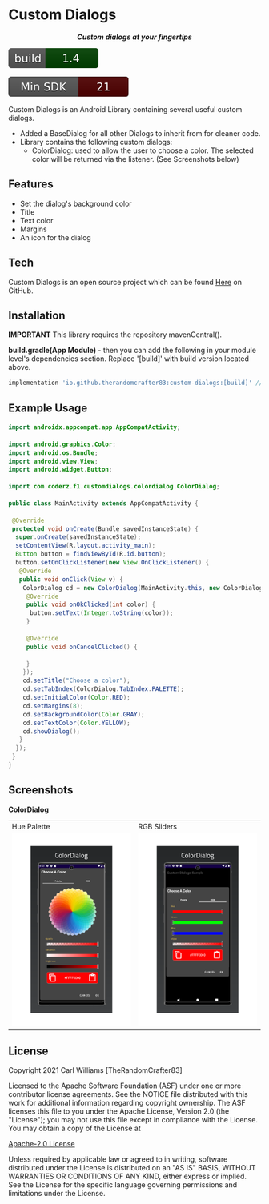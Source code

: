 # Custom Dialogs
<p align=center> <b><i>Custom dialogs at your fingertips</i></b> </p>

[![Build Status](readme_images/build.svg)](https://github.com/TheRandomCrafter83/CustomDialogs) 

![minversion](readme_images/min_sdk.svg) 

Custom Dialogs is an Android Library containing several useful custom dialogs.
- Added a BaseDialog for all other Dialogs to inherit from for cleaner code.
- Library contains the following custom dialogs:
    - ColorDialog: used to allow the user to choose a color. The selected color will be returned via the listener. (See Screenshots below)


## Features

- Set the dialog's background color
- Title
- Text color
- Margins
- An icon for the dialog

## Tech

Custom Dialogs is an open source project which can be found [Here](https://github.com/TheRandomCrafter83/CustomDialogs)
on GitHub.

## Installation
**IMPORTANT** This library requires the repository mavenCentral().

**build.gradle(App Module)** - then you can add the following in your module level's dependencies section. Replace '[build]' with build version located above.

```gradle
implementation 'io.github.therandomcrafter83:custom-dialogs:[build]' //<--add this implementation to the dependencies section
```

## Example Usage

```java
import androidx.appcompat.app.AppCompatActivity;

import android.graphics.Color;
import android.os.Bundle;
import android.view.View;
import android.widget.Button;

import com.coderz.f1.customdialogs.colordialog.ColorDialog;

public class MainActivity extends AppCompatActivity {

 @Override
 protected void onCreate(Bundle savedInstanceState) {
  super.onCreate(savedInstanceState);
  setContentView(R.layout.activity_main);
  Button button = findViewById(R.id.button);
  button.setOnClickListener(new View.OnClickListener() {
   @Override
   public void onClick(View v) {
    ColorDialog cd = new ColorDialog(MainActivity.this, new ColorDialog.DialogResponseListener() {
     @Override
     public void onOkClicked(int color) {
      button.setText(Integer.toString(color));
     }

     @Override
     public void onCancelClicked() {

     }
    });
    cd.setTitle("Choose a color");
    cd.setTabIndex(ColorDialog.TabIndex.PALETTE);
    cd.setInitialColor(Color.RED);
    cd.setMargins(8);
    cd.setBackgroundColor(Color.GRAY);
    cd.setTextColor(Color.YELLOW);
    cd.showDialog();
   }
  });
 }
}
```

## Screenshots
**ColorDialog**
<table>
  <tr>
    <td>Hue Palette</td>
     <td>RGB Sliders</td>
  </tr>
  <tr>
    <td valign="top"><img src="readme_images/colordialog_screenshot1.png"></td>
    <td valign="top"><img src="readme_images/colordialog_screenshot2.png"></td>
  </tr>
 </table>

## License
Copyright 2021 Carl Williams [TheRandomCrafter83]

Licensed to the Apache Software Foundation (ASF) under one or more contributor license agreements.  See the NOTICE file distributed with this work for additional information regarding copyright ownership.  The ASF licenses this file to you under the Apache License, Version 2.0 (the "License"); you may not use this file except in compliance with the License.  You may obtain a copy of the License at

[Apache-2.0 License ](http://www.apache.org/licenses/LICENSE-2.0)

Unless required by applicable law or agreed to in writing, software distributed under the License is distributed on an "AS IS" BASIS, WITHOUT WARRANTIES OR CONDITIONS OF ANY KIND, either express or implied.  See the License for the specific language governing permissions and limitations under the License.

